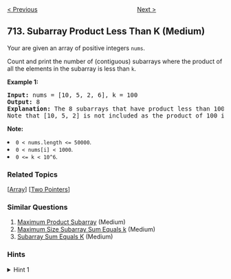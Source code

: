 <!--|This file generated by command(leetcode description); DO NOT EDIT.    |-->
<!--+----------------------------------------------------------------------+-->
<!--|@author    Openset <openset.wang@gmail.com>                           |-->
<!--|@link      https://github.com/openset                                 |-->
<!--|@home      https://github.com/openset/leetcode                        |-->
<!--+----------------------------------------------------------------------+-->

[< Previous](https://github.com/openset/leetcode/tree/master/problems/minimum-ascii-delete-sum-for-two-strings "Minimum ASCII Delete Sum for Two Strings")
　　　　　　　　　　　　　　　　
[Next >](https://github.com/openset/leetcode/tree/master/problems/best-time-to-buy-and-sell-stock-with-transaction-fee "Best Time to Buy and Sell Stock with Transaction Fee")

## 713. Subarray Product Less Than K (Medium)

<p>Your are given an array of positive integers <code>nums</code>.</p>
<p>Count and print the number of (contiguous) subarrays where the product of all the elements in the subarray is less than <code>k</code>.</p>

<p><b>Example 1:</b><br />
<pre>
<b>Input:</b> nums = [10, 5, 2, 6], k = 100
<b>Output:</b> 8
<b>Explanation:</b> The 8 subarrays that have product less than 100 are: [10], [5], [2], [6], [10, 5], [5, 2], [2, 6], [5, 2, 6].
Note that [10, 5, 2] is not included as the product of 100 is not strictly less than k.
</pre>
</p>

<p><b>Note:</b>
<li><code>0 < nums.length <= 50000</code>.</li>
<li><code>0 < nums[i] < 1000</code>.</li>
<li><code>0 <= k < 10^6</code>.</li>
</p>

### Related Topics
  [[Array](https://github.com/openset/leetcode/tree/master/tag/array/README.md)]
  [[Two Pointers](https://github.com/openset/leetcode/tree/master/tag/two-pointers/README.md)]

### Similar Questions
  1. [Maximum Product Subarray](https://github.com/openset/leetcode/tree/master/problems/maximum-product-subarray) (Medium)
  1. [Maximum Size Subarray Sum Equals k](https://github.com/openset/leetcode/tree/master/problems/maximum-size-subarray-sum-equals-k) (Medium)
  1. [Subarray Sum Equals K](https://github.com/openset/leetcode/tree/master/problems/subarray-sum-equals-k) (Medium)

### Hints
<details>
<summary>Hint 1</summary>
For each j, let opt(j) be the smallest i so that nums[i] * nums[i+1] * ... * nums[j] is less than k.  opt is an increasing function.
</details>
